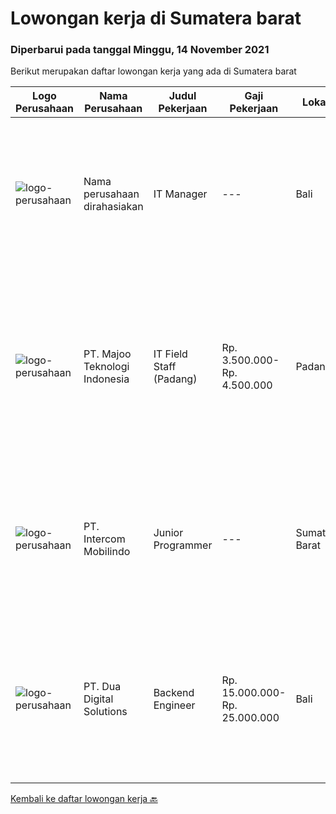 
  # Lowongan kerja di Sumatera barat

  ### Diperbarui pada tanggal Minggu, 14 November 2021

  Berikut merupakan daftar lowongan kerja yang ada di Sumatera barat

  |Logo Perusahaan | Nama Perusahaan | Judul Pekerjaan | Gaji Pekerjaan | Lokasi | Deskripsi | Tanggal diunggah | Pranala |
  | -------------- | --------------- | --------------- | --------- | --------- | -------------- | ------- | ----------- |
  |![logo-perusahaan](https://us.123rf.com/450wm/pavelstasevich/pavelstasevich1811/pavelstasevich181101027/112815900-stock-vector-no-image-available-icon-flat-vector.jpg?ver=6)|Nama perusahaan dirahasiakan|IT Manager|---|Bali|Pendidikan minimal S1 segala jurusan Memiliki pengetahuan mengenai PHP dan bahasa pemrograman lainnya atau menguasai jaringan Gaji negotiable...|Minggu, 31 Oktober 2021|https://www.jobstreet.co.id/id/job/it-manager-3673772?token=0~da05fb7c-b48d-4a8f-80d1-cce53e9fb5a4&sectionRank=1&jobId=jobstreet-id-job-3673772|
|![logo-perusahaan](https://image-service-cdn.seek.com.au/2a2c8a948d223cf92abbc34c9b4e6cee325386db/ee4dce1061f3f616224767ad58cb2fc751b8d2dc)|PT. Majoo Teknologi Indonesia|IT Field Staff (Padang)|Rp. 3.500.000-Rp. 4.500.000|Padang|Deskripsi Pekerjaan Melakukan instalasi beserta pengaturan software dan hardware majoo. Memberikan edukasi (training) kepada staff / manager/ owner...|Rabu, 27 Oktober 2021|https://www.jobstreet.co.id/id/job/it-field-staff-padang-3670238?token=0~da05fb7c-b48d-4a8f-80d1-cce53e9fb5a4&sectionRank=2&jobId=jobstreet-id-job-3670238|
|![logo-perusahaan](https://image-service-cdn.seek.com.au/b6a4780a6e8ea9c6a23c488273407f752481e524/ee4dce1061f3f616224767ad58cb2fc751b8d2dc)|PT. Intercom Mobilindo|Junior Programmer|---|Sumatera Barat|Persyaratan : Usia maksimal 25 tahun Latar belakang pendidikan ilmu komputer atau program studi sejenis yang relevan. Berpengalaman bekerja dibidang...|Sabtu, 23 Oktober 2021|https://www.jobstreet.co.id/id/job/junior-programmer-3666667?token=0~da05fb7c-b48d-4a8f-80d1-cce53e9fb5a4&sectionRank=3&jobId=jobstreet-id-job-3666667|
|![logo-perusahaan](https://image-service-cdn.seek.com.au/0638cd50f0312ef2e7a06e1345329bde78c1e918/ee4dce1061f3f616224767ad58cb2fc751b8d2dc)|PT. Dua Digital Solutions|Backend Engineer|Rp. 15.000.000-Rp. 25.000.000|Bali|Hi tech Indonesia, we are hiring one new backend engineer to our team. If the questions below resonates with you, maybe you are the one we are looking...|Kamis, 21 Oktober 2021|https://www.jobstreet.co.id/id/job/backend-engineer-3665169?token=0~da05fb7c-b48d-4a8f-80d1-cce53e9fb5a4&sectionRank=4&jobId=jobstreet-id-job-3665169|


  [Kembali ke daftar lowongan kerja 🔙](../README.md#daftar-lowongan-kerja)
  